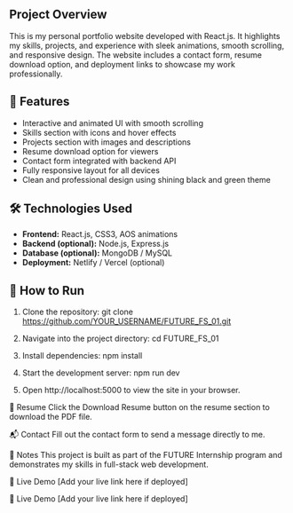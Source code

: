 ## Project Overview

This is my personal portfolio website developed with React.js. It highlights my skills, projects, and experience with sleek animations, smooth scrolling, and responsive design. The website includes a contact form, resume download option, and deployment links to showcase my work professionally.

## 📂 Features

- Interactive and animated UI with smooth scrolling
- Skills section with icons and hover effects
- Projects section with images and descriptions
- Resume download option for viewers
- Contact form integrated with backend API
- Fully responsive layout for all devices
- Clean and professional design using shining black and green theme

## 🛠 Technologies Used

- **Frontend:** React.js, CSS3, AOS animations
- **Backend (optional):** Node.js, Express.js
- **Database (optional):** MongoDB / MySQL
- **Deployment:** Netlify / Vercel (optional)

## 🚀 How to Run

1. Clone the repository:
   git clone https://github.com/YOUR_USERNAME/FUTURE_FS_01.git
   
2. Navigate into the project directory:
   cd FUTURE_FS_01
3. Install dependencies:
   npm install
4. Start the development server:
   npm run dev
5. Open http://localhost:5000 to view the site in your browser.

📄 Resume
Click the Download Resume button on the resume section to download the PDF file.

📬 Contact
Fill out the contact form to send a message directly to me.

📌 Notes
This project is built as part of the FUTURE Internship program and demonstrates my skills in full-stack web development.

🔗 Live Demo
[Add your live link here if deployed]

🔗 Live Demo
[Add your live link here if deployed]
